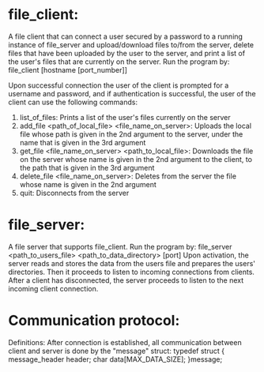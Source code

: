 # file_client:
A file client that can connect a user secured by a password to a running instance of file_server and upload/download files 
to/from the server, delete files that have been uploaded by the user to the server, and print a list of the user's files that are 
currently on the server.
Run the program by: file_client [hostname [port_number]]

Upon successful connection the user of the client is prompted for a username and password, and if authentication is successful, 
the user of the client can use the following commands:

1. list_of_files:
Prints a list of the user's files currently on the server
2. add_file <path_of_local_file> <file_name_on_server>:
Uploads the local file whose path is given in the 2nd argument to the server, under the name that is given in the 3rd argument
3. get_file <file_name_on_server> <path_to_local_file>:
Downloads the file on the server whose name is given in the 2nd argument to the client, to the path that is given in the 3rd argument
4. delete_file <file_name_on_server>:
Deletes from the server the file whose name is given in the 2nd argument
5. quit:
Disconnects from the server

# file_server:
A file server that supports file_client.
Run the program by: file_server <path_to_users_file> <path_to_data_directory> [port]
Upon activation, the server reads and stores the data from the users file and prepares the users' 
directories. Then it proceeds to listen to incoming connections from clients. After a client has disconnected, 
the server proceeds to listen to the next incoming client connection.

# Communication protocol:
Definitions:
After connection is established, all communication between client and server is done by the "message" struct:
typedef struct
{
message_header header;
char data[MAX_DATA_SIZE];
}message;
